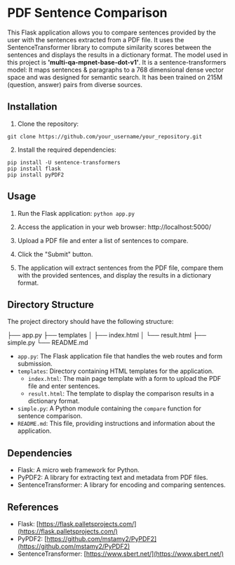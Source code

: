 # PDF Sentence Comparison

This Flask application allows you to compare sentences provided by the user with the sentences extracted from a PDF file. It uses the SentenceTransformer library to compute similarity scores between the sentences and displays the results in a dictionary format.
The model used in this project is **'multi-qa-mpnet-base-dot-v1'**. It is a sentence-transformers model: It maps sentences & paragraphs to a 768 dimensional dense vector space and was designed for semantic search. It has been trained on 215M (question, answer) pairs from diverse sources. 

## Installation

1. Clone the repository:
```
git clone https://github.com/your_username/your_repository.git
```

2. Install the required dependencies:
```
pip install -U sentence-transformers
pip install flask
pip install pyPDF2
```

## Usage

1. Run the Flask application:
```python app.py```

2. Access the application in your web browser:
http://localhost:5000/


3. Upload a PDF file and enter a list of sentences to compare.

4. Click the "Submit" button.

5. The application will extract sentences from the PDF file, compare them with the provided sentences, and display the results in a dictionary format.

## Directory Structure

The project directory should have the following structure:

├── app.py
├── templates
│ ├── index.html
│ └── result.html
├── simple.py
└── README.md


- `app.py`: The Flask application file that handles the web routes and form submission.
- `templates`: Directory containing HTML templates for the application.
  - `index.html`: The main page template with a form to upload the PDF file and enter sentences.
  - `result.html`: The template to display the comparison results in a dictionary format.
- `simple.py`: A Python module containing the `compare` function for sentence comparison.
- `README.md`: This file, providing instructions and information about the application.

## Dependencies

- Flask: A micro web framework for Python.
- PyPDF2: A library for extracting text and metadata from PDF files.
- SentenceTransformer: A library for encoding and comparing sentences.

## References

- Flask: [https://flask.palletsprojects.com/](https://flask.palletsprojects.com/)
- PyPDF2: [https://github.com/mstamy2/PyPDF2](https://github.com/mstamy2/PyPDF2)
- SentenceTransformer: [https://www.sbert.net/](https://www.sbert.net/)

